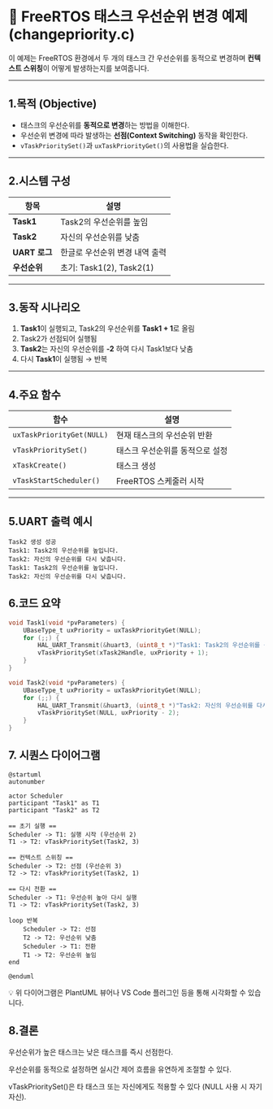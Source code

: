 # 🧵 FreeRTOS 태스크 우선순위 변경 예제 (changepriority.c)

이 예제는 FreeRTOS 환경에서 두 개의 태스크 간 우선순위를 동적으로 변경하며 **컨텍스트 스위칭**이 어떻게 발생하는지를 보여줍니다.

---

## 1.목적 (Objective)

- 태스크의 우선순위를 **동적으로 변경**하는 방법을 이해한다.
- 우선순위 변경에 따라 발생하는 **선점(Context Switching)** 동작을 확인한다.
- `vTaskPrioritySet()`과 `uxTaskPriorityGet()`의 사용법을 실습한다.

---

## 2.시스템 구성

| 항목       | 설명 |
|------------|------|
| **Task1**  | Task2의 우선순위를 높임 |
| **Task2**  | 자신의 우선순위를 낮춤 |
| **UART 로그** | 한글로 우선순위 변경 내역 출력 |
| **우선순위** | 초기: Task1(2), Task2(1) |

---

## 3.동작 시나리오

1. **Task1**이 실행되고, Task2의 우선순위를 **Task1 + 1**로 올림
2. Task2가 선점되어 실행됨
3. **Task2**는 자신의 우선순위를 **-2** 하여 다시 Task1보다 낮춤
4. 다시 **Task1**이 실행됨 → 반복

---

## 4.주요 함수

| 함수 | 설명 |
|------|------|
| `uxTaskPriorityGet(NULL)` | 현재 태스크의 우선순위 반환 |
| `vTaskPrioritySet()` | 태스크 우선순위를 동적으로 설정 |
| `xTaskCreate()` | 태스크 생성 |
| `vTaskStartScheduler()` | FreeRTOS 스케줄러 시작 |

---

## 5.UART 출력 예시

```
Task2 생성 성공
Task1: Task2의 우선순위를 높입니다.
Task2: 자신의 우선순위를 다시 낮춥니다.
Task1: Task2의 우선순위를 높입니다.
Task2: 자신의 우선순위를 다시 낮춥니다.
```

## 6.코드 요약

```c
void Task1(void *pvParameters) {
    UBaseType_t uxPriority = uxTaskPriorityGet(NULL);
    for (;;) {
        HAL_UART_Transmit(&huart3, (uint8_t *)"Task1: Task2의 우선순위를 높입니다.\r\n", ...);
        vTaskPrioritySet(xTask2Handle, uxPriority + 1);
    }
}

void Task2(void *pvParameters) {
    UBaseType_t uxPriority = uxTaskPriorityGet(NULL);
    for (;;) {
        HAL_UART_Transmit(&huart3, (uint8_t *)"Task2: 자신의 우선순위를 다시 낮춥니다.\r\n", ...);
        vTaskPrioritySet(NULL, uxPriority - 2);
    }
}
```
## 7. 시퀀스 다이어그램

```plantuml
@startuml
autonumber

actor Scheduler
participant "Task1" as T1
participant "Task2" as T2

== 초기 실행 ==
Scheduler -> T1: 실행 시작 (우선순위 2)
T1 -> T2: vTaskPrioritySet(Task2, 3)

== 컨텍스트 스위칭 ==
Scheduler -> T2: 선점 (우선순위 3)
T2 -> T2: vTaskPrioritySet(Task2, 1)

== 다시 전환 ==
Scheduler -> T1: 우선순위 높아 다시 실행
T1 -> T2: vTaskPrioritySet(Task2, 3)

loop 반복
    Scheduler -> T2: 선점
    T2 -> T2: 우선순위 낮춤
    Scheduler -> T1: 전환
    T1 -> T2: 우선순위 높임
end

@enduml
```
💡 위 다이어그램은 PlantUML 뷰어나 VS Code 플러그인 등을 통해 시각화할 수 있습니다.

## 8.결론
우선순위가 높은 태스크는 낮은 태스크를 즉시 선점한다.

우선순위를 동적으로 설정하면 실시간 제어 흐름을 유연하게 조절할 수 있다.

vTaskPrioritySet()은 타 태스크 또는 자신에게도 적용할 수 있다 (NULL 사용 시 자기 자신).